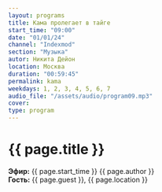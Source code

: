 ```yaml
---
layout: programs
title: Кама пролегает в тайге
start_time: "09:00"
date: "01/01/24"
channel: "Indexmod"
section: "Музыка"
autor: Никита Дейон
location: Москва
duration: "00:59:45"
permalink: kama
weekdays: 1, 2, 3, 4, 5, 6, 7
audio_file: "/assets/audio/program09.mp3"
cover:
type: program
---
```



# {{ page.title }}

**Эфир:** {{ page.start_time }} {{ page.author }}  
**Гость:** {{ page.guest }}, {{ page.location }}
